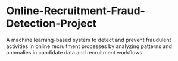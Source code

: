 # Online-Recruitment-Fraud-Detection-Project
A machine learning-based system to detect and prevent fraudulent activities in online recruitment processes by analyzing patterns and anomalies in candidate data and recruitment workflows.
